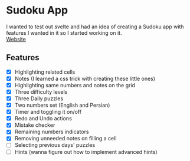 # Sudoku App

I wanted to test out svelte and had an idea of creating a Sudoku app with features I wanted in it so I started working on it.
<br />
[Website](https://sudoku.mirshekaran.ir/) 

## Features
- [x] Highlighting related cells
- [x] Notes (I learned a css trick with creating these little ones)
- [x] Highlighting same numbers and notes on the grid
- [x] Three difficulty levels
- [x] Three Daily puzzles
- [x] Two numbers set (English and Persian)
- [x] Timer and toggling it on/off
- [x] Redo and Undo actions
- [x] Mistake checker
- [x] Remaining numbers indicators
- [x] Removing unneeded notes on filling a cell
- [ ] Selecting previous days' puzzles 
- [ ] Hints (wanna figure out how to implement advanced hints)
